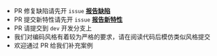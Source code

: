 * PR 修复缺陷请先开 `issue` **[报告缺陷](https://github.com/Cheer-for-fun/open-stulife-sdk/issues/new?template=bug_report.md)**
* PR 提交新特性请先开 `issue` **[报告新特性](https://github.com/Cheer-for-fun/open-stulife-sdk/issues/new?template=feature_request.md)**
* PR 请提交到 `dev` 开发分支上
* 我们对编码风格有着较为严格的要求，请在阅读代码后模仿类似风格提交
* 欢迎通过 PR 给我们补充案例
